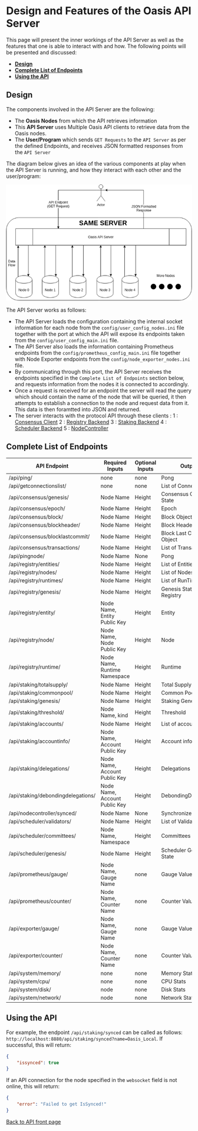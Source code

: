 # Design and Features of the Oasis API Server

This page will present the inner workings of the API Server as well as the features that one is able to interact with and how. The following points will be presented and discussed:

- [**Design**](#design)
- [**Complete List of Endpoints**](#complete-list-of-endpoints)
- [**Using the API**](#using-the-api)

## Design

The components involved in the API Server are the following:
- The **Oasis Nodes** from which the API retrieves information
- This **API Server** uses Multiple Oasis API clients to retrieve data from the Oasis nodes.
- The **User/Program** which sends `GET Requests` to the `API Server` as per the defined Endpoints, and receives JSON formatted responses from the `API Server`

The diagram below gives an idea of the various components at play when the API Server is running, and how they interact with each other and the user/program:

<img src="SERVER.png" alt="design"/>

The API Server works as follows:
- The API Server loads the configuration containing the internal socket information for each node from the `config/user_config_nodes.ini` file together with the port at which the API will expose its endpoints taken from the `config/user_config_main.ini` file.
- The API Server also loads the information containing Prometheus endpoints from the `config/prometheus_config_main.ini` file together with Node Exporter endpoints from the `config/node_exporter_nodes.ini` file.
- By communicating through this port, the API Server receives the endpoints specified in the `Complete List of Endpoints` section below, and requests information from the nodes it is connected to accordingly.
- Once a request is received for an endpoint the server will read the query which should contain the name of the node that will be queried, it then attempts to establish a connection to the node and request data from it. This data is then foramtted into JSON and returned.
- The server interacts with the protocol API through these clients :
1 : [Consensus Client](https://godoc.org/github.com/oasislabs/oasis-core/go/consensus/api#ClientBackend)
2 : [Registry Backend](https://godoc.org/github.com/oasislabs/oasis-core/go/registry/api#Backend)
3 : [Staking Backend](https://godoc.org/github.com/oasislabs/oasis-core/go/staking/api#Backend)
4 : [Scheduler Backend](https://godoc.org/github.com/oasislabs/oasis-core/go/scheduler/api#Backend)
5 : [NodeController](https://godoc.org/github.com/oasislabs/oasis-core/go/control/api#NodeController)

## Complete List of Endpoints
| API Endpoint                     | Required Inputs                 | Optional Inputs | Output                    | Description                                                                         |
|----------------------------------|---------------------------------|-----------------|---------------------------|-------------------------------------------------------------------------------------|
| /api/ping/                            | none                            | none            | Pong                      | 
| /api/getconnectionslist/              | none                            | none            | List of Connections       |
| /api/consensus/genesis/               | Node Name                       | Height          | Consensus Genesis State   | 
| /api/consensus/epoch/                 | Node Name                       | Height          | Epoch                     | 
| /api/consensus/block/                 | Node Name                       | Height          | Block Object              | 
| /api/consensus/blockheader/           | Node Name                       | Height          | Block Header Object       | 
| /api/consensus/blocklastcommit/       | Node Name                       | Height          | Block Last Commit Object  | 
| /api/consensus/transactions/          | Node Name                       | Height          | List of Transactions      | 
| /api/pingnode/                        | Node Name                       | None            | Pong                      | 
| /api/registry/entities/               | Node Name                       | Height          | List of Entities          | 
| /api/registry/nodes/                  | Node Name                       | Height          | List of Nodes             | 
| /api/registry/runtimes/               | Node Name                       | Height          | List of RunTimes          | 
| /api/registry/genesis/                | Node Name                       | Height          | Genesis State of Registry | 
| /api/registry/entity/                 | Node Name, Entity Public Key    | Height          | Entity                    | 
| /api/registry/node/                   | Node Name, Node Public Key      | Height          | Node                      | 
| /api/registry/runtime/                | Node Name, Runtime Namespace    | Height          | Runtime                   | 
| /api/staking/totalsupply/             | Node Name                       | Height          | Total Supply              | 
| /api/staking/commonpool/              | Node Name                       | Height          | Common Pool               | 
| /api/staking/genesis/                 | Node Name                       | Height          | Staking Genesis State     | 
| /api/staking/threshold/               | Node Name, kind                 | Height          | Threshold                 | 
| /api/staking/accounts/                | Node Name                       | Height          | List of accounts          |
| /api/staking/accountinfo/             | Node Name, Account Public Key   | Height          | Account information       | 
| /api/staking/delegations/             | Node Name, Account Public Key   | Height          | Delegations               | 
| /api/staking/debondingdelegations/    | Node Name, Account Public Key   | Height          | DebondingDelegations      | 
| /api/nodecontroller/synced/           | Node Name                       | None            | Synchronized State        | 
| /api/scheduler/validators/            | Node Name                       | Height          | List of Validators        | 
| /api/scheduler/committees/            | Node Name, Namespace            | Height          | Committees                | 
| /api/scheduler/genesis/               | Node Name                       | Height          | Scheduler Genesis State   | 
| /api/prometheus/gauge/                | Node Name, Gauge Name           | none            | Gauge Value               | 
| /api/prometheus/counter/              | Node Name, Counter Name         | none            | Counter Value             | 
| /api/exporter/gauge/                 | Node Name, Gauge Name           | none            | Gauge Value               | 
| /api/exporter/counter/               | Node Name, Counter Name         | none            | Counter Value             | 
| /api/system/memory/                   | none                            | none            | Memory Stats              | 
| /api/system/cpu/                      | none                            | none            | CPU Stats                 |
| /api/system/disk/                     | node                            | none            | Disk Stats                |
| /api/system/network/                  | node                            | none            | Network Stats             |

## Using the API

For example, the endpoint `/api/staking/synced` can be called as follows: `http://localhost:8880/api/staking/synced?name=Oasis_Local`.
If successful, this will return:
```json
{
    "issynced": true
}
```

If an API connection for the node specified in the `websocket` field is not online, this will return:
```json
{
    "error": "Failed to get IsSynced!"
}
```

[Back to API front page](../README.md)
